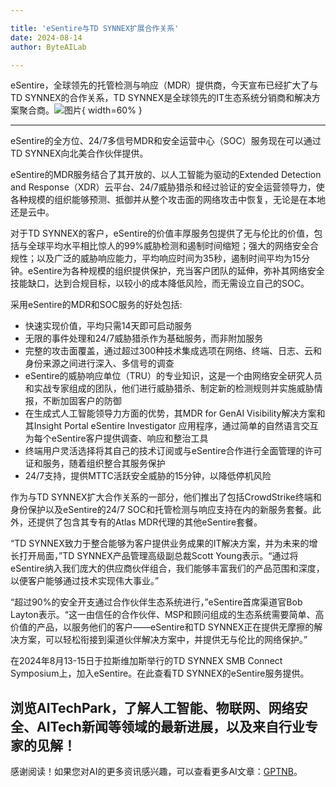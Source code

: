 ```yaml
---

title: 'eSentire与TD SYNNEX扩展合作关系'
date: 2024-08-14
author: ByteAILab

---
```


eSentire，全球领先的托管检测与响应（MDR）提供商，今天宣布已经扩大了与TD SYNNEX的合作关系，TD SYNNEX是全球领先的IT生态系统分销商和解决方案聚合商。![图片](https://ai-techpark.com/wp-content/uploads/2024/08/eSentire-Ex-960x540.jpg){ width=60% }

---
eSentire的全方位、24/7多信号MDR和安全运营中心（SOC）服务现在可以通过TD SYNNEX向北美合作伙伴提供。

eSentire的MDR服务结合了其开放的、以人工智能为驱动的Extended Detection and Response（XDR）云平台、24/7威胁猎杀和经过验证的安全运营领导力，使各种规模的组织能够预测、抵御并从整个攻击面的网络攻击中恢复，无论是在本地还是云中。

对于TD SYNNEX的客户，eSentire的价值丰厚服务包提供了无与伦比的价值，包括与全球平均水平相比惊人的99%威胁检测和遏制时间缩短；强大的网络安全合规性；以及广泛的威胁响应能力，平均响应时间为35秒，遏制时间平均为15分钟。eSentire为各种规模的组织提供保护，充当客户团队的延伸，弥补其网络安全技能缺口，达到合规目标，以较小的成本降低风险，而无需设立自己的SOC。

采用eSentire的MDR和SOC服务的好处包括:
- 快速实现价值，平均只需14天即可启动服务
- 无限的事件处理和24/7威胁猎杀作为基础服务，而非附加服务
- 完整的攻击面覆盖，通过超过300种技术集成选项在网络、终端、日志、云和身份来源之间进行深入、多信号的调查
- eSentire的威胁响应单位（TRU）的专业知识，这是一个由网络安全研究人员和实战专家组成的团队，他们进行威胁猎杀、制定新的检测规则并实施威胁情报，不断加固客户的防御
- 在生成式人工智能领导力方面的优势，其MDR for GenAI Visibility解决方案和其Insight Portal eSentire Investigator 应用程序，通过简单的自然语言交互为每个eSentire客户提供调查、响应和整治工具
- 终端用户灵活选择将其自己的技术订阅或与eSentire合作进行全面管理的许可证和服务，随着组织整合其服务保护
- 24/7支持，提供MTTC活跃安全威胁的15分钟，以降低停机风险

作为与TD SYNNEX扩大合作关系的一部分，他们推出了包括CrowdStrike终端和身份保护以及eSentire的24/7 SOC和托管检测与响应支持在内的新服务套餐。此外，还提供了包含其专有的Atlas MDR代理的其他eSentire套餐。

“TD SYNNEX致力于整合能够为客户提供业务成果的IT解决方案，并为未来的增长打开局面，”TD SYNNEX产品管理高级副总裁Scott Young表示。“通过将eSentire纳入我们庞大的供应商伙伴组合，我们能够丰富我们的产品范围和深度，以便客户能够通过技术实现伟大事业。”

“超过90%的安全开支通过合作伙伴生态系统进行，”eSentire首席渠道官Bob Layton表示。“这一由信任的合作伙伴、MSP和顾问组成的生态系统需要简单、高价值的产品，以服务他们的客户——eSentire和TD SYNNEX正在提供无摩擦的解决方案，可以轻松衔接到渠道伙伴解决方案中，并提供无与伦比的网络保护。”

在2024年8月13-15日于拉斯维加斯举行的TD SYNNEX SMB Connect Symposium上，加入eSentire。在此查看TD SYNNEX的eSentire服务提供。

浏览AITechPark，了解人工智能、物联网、网络安全、AITech新闻等领域的最新进展，以及来自行业专家的见解！
---
感谢阅读！如果您对AI的更多资讯感兴趣，可以查看更多AI文章：[GPTNB](https://gptnb.com)。